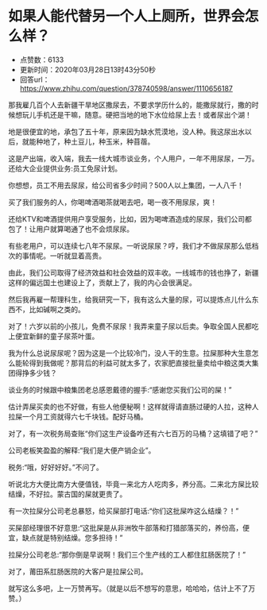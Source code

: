 # 如果人能代替另一个人上厕所，世界会怎么样？
- 点赞数：6133
- 更新时间：2020年03月28日13时43分50秒
- 回答url：https://www.zhihu.com/question/378740598/answer/1110656187
<body>
 <p data-pid="7hdu4lOQ">那我雇几百个人去新疆干旱地区撒尿去，不要求学历什么的，能撒尿就行，撒的时候想玩儿手机还是干嘛，随意。硬把当地的地下水位给尿上去！或者尿出个湖！</p>
 <p data-pid="K5gEmIwF">地是很便宜的地，承包了五十年，原来因为缺水荒漠地，没人种。我这尿出水以后，就能种地了，种土豆儿，种玉米，种苜蓿。</p>
 <p data-pid="XCloBbNm">这是产出端，收入端，我去一线大城市谈业务，个人用户，一年不用尿尿，一万。还给大企业提供业务:员工免尿计划。</p>
 <p data-pid="evfo2kqt">你想想，员工不用去尿尿，给公司省多少时间？500人以上集团，一人八千！</p>
 <p data-pid="wAdQKnD5">买了我们服务的人，你喝啤酒喝茶就喝去吧，喝一夜不用尿尿，爽！</p>
 <p data-pid="agYFcIGg">还给KTV和啤酒提供用户享受服务，比如，因为喝啤酒造成的尿尿，我们公司都包了！让用户就算喝通了也不会烦尿尿。</p>
 <p data-pid="uMLM6MB-">有些老用户，可以连续七八年不尿尿。一听说尿尿？哼，我们才不做尿尿那么低档次的事情呢。一听就显着高贵。</p>
 <p data-pid="vexaFqR0">由此，我们公司取得了经济效益和社会效益的双丰收。一线城市的钱也挣了，新疆这样的偏远国土也建设上了，贡献上了，我的内心会很满足。</p>
 <p data-pid="HQzUYaI6">然后我再雇一帮理科生，给我研究一下，我有这么大量的尿，可以提炼点儿什么东西不，比如碱啊之类的。</p>
 <p data-pid="Qwf0HcvU">对了！六岁以前的小孩儿，免费不尿尿！我弄来童子尿以后卖。争取全国人民都吃上便宜新鲜的童子尿茶叶蛋。</p>
 <p data-pid="dPuZ075T">我为什么总说尿尿呢？因为这是一个比较冷门，没人干的生意。拉屎那种大生意怎么能轮得到我做呢？那背后的利益可就太多了，农家肥直接批量卖给中粮这类大集团得挣多少钱？</p>
 <p data-pid="7F6f0QM4">谈业务的时候跟中粮集团老总感恩戴德的握手:“感谢您买我们公司的屎！”</p>
 <p data-pid="AptKzAGf">估计弄屎买卖的也不好做，有些人他便秘啊！这样就得请直肠过硬的人拉，这种人拉屎一个月工资就得六七千块钱。配好马桶。</p>
 <p data-pid="dp9PMI-S">对了，有一次税务局查账“你们这生产设备咋还有六七百万的马桶？这填错了吧？”</p>
 <p data-pid="DKrORtTC">公司老板笑盈盈的解释:“我们是大便产销企业”。</p>
 <p data-pid="zS8v3Bbs">税务:“哦，好好好好。”不问了。</p>
 <p data-pid="ZQ9yg8H4">听说北方大便比南方大便值钱，毕竟一来北方人吃肉多，养分高。二来北方屎比较结燥，不好拉。蒙古国的屎就更贵了。</p>
 <p data-pid="KiyU63Dp">有一次拉屎分公司老总暴怒，给买屎部打电话:“你们这批屎咋这么结燥？！”</p>
 <p data-pid="ByMkzkj8">买屎部经理很不好意思:“这批屎是从非洲牧牛部落和打猎部落买的，养份高，便宜，缺点就是特别结燥。您多担待！”</p>
 <p data-pid="MRjiXlda">拉屎分公司老总:“那你倒是早说啊！我们三个生产线的工人都住肛肠医院了！”</p>
 <p data-pid="DEgpNU84">对了，莆田系肛肠医院的大客户是拉屎公司。</p>
 <p data-pid="sbSPnP2p">就写这么多吧，上一万赞再写。（就是以后不想写的意思，哈哈哈，估计上不了万赞。）</p>
 <p></p>
</body>